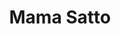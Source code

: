 ---
layout: place
title: Mama Satto
permalink: /michigan/ann-arbor/mama-satto.html
stateAbbr: MI
stateName: Michigan
cityName: Ann Arbor
seo:
  type: restaurant
  links: >-
    https://order.online/store/238441?slug=-126260&slug=en-US&pickup=true&hideModal=true
place_id: ChIJKYz5lECuPIgRdBbAbjI6RCk
photos:
  - name: >-
      places/ChIJKYz5lECuPIgRdBbAbjI6RCk/photos/AeeoHcIBx9qgqtCwm8YPX9XHPg20SZGc7gokb5u2mWRI6JpjHw512wKqBaMJoV3tizA-CFg0fMQwPZbHhTMqySFy5NMdITkZ5asrNAEIibdBGI_gwtHVMZ5nBmzOvJHNZCAsEFHC3HPCPTCfgODB92mFsYJBMyTJuicwNKVlWLoSsEBtlQvNYB9yp5Tcg2jvyNkGBk5VNCX-7PgFnrSC1LbrAU5cQPlggIrVD-VcffiJpBiJhMdTFMQwUW16XJh4csQ_qwkNyN6rdXl_EQWptIdO6J9voECbYB6d-MKt09_zpj89Qg
    widthPx: 1400
    heightPx: 1050
    authorAttributions:
      - displayName: Mama Satto
        uri: https://maps.google.com/maps/contrib/103485657140178606375
        photoUri: >-
          https://lh3.googleusercontent.com/a/ACg8ocKQshxS5hujofuHL-nIg0XDHxLpOtfnLT4T-B7tgwtm2bmNSg=s100-p-k-no-mo
    flagContentUri: >-
      https://www.google.com/local/imagery/report/?cb_client=maps_api_places.places_api&image_key=!1e10!2sAF1QipNkFxFNHSis3_eJpUSC6yv2UuQLS1usxaehTZ80&hl=en-US
    googleMapsUri: >-
      https://www.google.com/maps/place//data=!3m4!1e2!3m2!1sAF1QipNkFxFNHSis3_eJpUSC6yv2UuQLS1usxaehTZ80!2e10!4m2!3m1!1s0x883cae4094f98c29:0x29443a326ec01674
  - name: >-
      places/ChIJKYz5lECuPIgRdBbAbjI6RCk/photos/AeeoHcLFO0G1BTDgjr7ROCm_AmueXI8gbsBDnJ90dQwOvlv_Lhac1DijpsKlb75qlGO8LeulV6PGSgDycLxEIxCHsOqimm20TMjn_ha5NenV1CvPQx0mvyhi65wUNQkju7nMP0O6LRv02wdoeJYfeKlElJSEWY-rlO57fYWXsya6qHbghPxPGlH9O513wizhoj-vthbB8ZH8pMZodwHOMPY3zMmqImy_1NTiEACw9-ZrLdygUl8xcJYcsFqMUxnos8yC5Umoy4GhXrSOlUhAT9obCCDijfMAaUqYlb4RqDmL5nWSQQ
    widthPx: 1400
    heightPx: 1050
    authorAttributions:
      - displayName: Mama Satto
        uri: https://maps.google.com/maps/contrib/103485657140178606375
        photoUri: >-
          https://lh3.googleusercontent.com/a/ACg8ocKQshxS5hujofuHL-nIg0XDHxLpOtfnLT4T-B7tgwtm2bmNSg=s100-p-k-no-mo
    flagContentUri: >-
      https://www.google.com/local/imagery/report/?cb_client=maps_api_places.places_api&image_key=!1e10!2sAF1QipNYMc7sFQOxr20UN89p6MO6HqeEY3_3eQStrpk3&hl=en-US
    googleMapsUri: >-
      https://www.google.com/maps/place//data=!3m4!1e2!3m2!1sAF1QipNYMc7sFQOxr20UN89p6MO6HqeEY3_3eQStrpk3!2e10!4m2!3m1!1s0x883cae4094f98c29:0x29443a326ec01674
  - name: >-
      places/ChIJKYz5lECuPIgRdBbAbjI6RCk/photos/AeeoHcIp0fcpUmBwHr5NuM3_FV5YJaya9AYkQJBBYxECX7KvFIeKRFj7LK1k0u_FfyGsMq4v7kiEy_7UpzF3-hSsuJhio9eabv1UCt2F4PwjKqlO6H3f1cWAjhi_XWc_5wrM1X89CdIll2LoXRjn67Wk1oj6ywCRVBONlnWTcGwIUAaeTt7D_K6Y9qbw5By_1Ida-Rc1tt5Y4DHZ79J9P5I9yYgJXpm3HBTZfUONGmCvjgnK_uvFXAbGHav5tuec6IqHNRjEMjKvCX9fJ3n4x820eH5iiYTZS3ogEJcbDGPOuVumrPlltzcUZPVZKUEuU9fPzXP6wp0xmy142P7qYsRLPGphIkd533WhEZQF8buIFReJxRpk7bfb1u74IYs_Ve3JobsoWJo-yEgeRV3onb2USkyx9nAkglXDqAMauHUKtL6natED
    widthPx: 1290
    heightPx: 1646
    authorAttributions:
      - displayName: Hank Putter
        uri: https://maps.google.com/maps/contrib/110004903601536251886
        photoUri: >-
          https://lh3.googleusercontent.com/a/ACg8ocIlcYekVUZ1ukqksm0P1jU4CBf_Al0yQGXoHlXVLUnqngVLsA=s100-p-k-no-mo
    flagContentUri: >-
      https://www.google.com/local/imagery/report/?cb_client=maps_api_places.places_api&image_key=!1e10!2sCIHM0ogKEICAgIDr__LIhgE&hl=en-US
    googleMapsUri: >-
      https://www.google.com/maps/place//data=!3m4!1e2!3m2!1sCIHM0ogKEICAgIDr__LIhgE!2e10!4m2!3m1!1s0x883cae4094f98c29:0x29443a326ec01674
  - name: >-
      places/ChIJKYz5lECuPIgRdBbAbjI6RCk/photos/AeeoHcIsevZrDiMRlMcux5NcYII7jmCbgSoFxdsC4E01ZJ50_ONnzMo121YEGKXtpwhWoepvdVtBPw258HSgirDQkrlg5uEa9VjJQl2DOOdFOne5GE7CYbsoEvtXImlrhBY8xufIdoHqlYC2GdcF7AQfTR_ac2SXxsh-Dcr1y3G6chynVVRaWVI5Uit0repqY9iQziByaEdDf1XzLSVEOHvNzxxkIbJGtZJsbvR6jwQ5IDz32byfJZ7TWbv-h0agqgVRDSWwLgNS6_m04i0RQHAd5WEc1SfJVPqGt6oIeRoKtrV2E9p6rXdSlFz9l1DM4xIBg1BD6LZjnTMVd0Oc9V2H3eFJzP8QUvnKd7WMG--C6zoSzPf29ONc9JX7w8_eFkX_JAH4fxCip_sJ2xxDrRU3cCPiPLF28ToeLewRAVpqpLayttdq
    widthPx: 3000
    heightPx: 4000
    authorAttributions:
      - displayName: Kathy Burns
        uri: https://maps.google.com/maps/contrib/113995848128638175962
        photoUri: >-
          https://lh3.googleusercontent.com/a-/ALV-UjWpeAUaCDiNcvjocfwIN3TxFhVXntTClDD6pXUFCj1HjnEQlx8I=s100-p-k-no-mo
    flagContentUri: >-
      https://www.google.com/local/imagery/report/?cb_client=maps_api_places.places_api&image_key=!1e10!2sCIHM0ogKEICAgICrh-qOogE&hl=en-US
    googleMapsUri: >-
      https://www.google.com/maps/place//data=!3m4!1e2!3m2!1sCIHM0ogKEICAgICrh-qOogE!2e10!4m2!3m1!1s0x883cae4094f98c29:0x29443a326ec01674
  - name: >-
      places/ChIJKYz5lECuPIgRdBbAbjI6RCk/photos/AeeoHcJka3WlvY94CO2f8xtDgNZ9URQ-LpaZ8dOCL3Kda6tJ51IIh3ZFj402iFVkh8IkB8b3d5g3KwRLPAjlLa7QFTNLy4NcMW8mCByAoLBx7x0VyvcyfaTM5TL9DkrhAiczrFwa3vrnoqaNtDJScQA2Y3rKO7etI6pT9l0Pd5aSl5V3LlUk4LyDdpqs3VhIgZtRR7YSVkdgwUgZ1Azq7Am2RE8cRAmc4WCnJEfTzjzjbtqSJpShyx8_-fUpiDuzp-ArfFgd67MpR8kMblow_FVT_Bd3MpYGYPngxT-nP3SlSkMXQcms4dbNk0BjNmXM46ihPM1TsUfVlVggmtcpWIIiTjf-DaK7Rxn1acoOb46pIqbFSou8p7nro_lbOJYUpCcwxtgzfVbugjFcOW7aJVxAx5TBm97Hxl2DBKxVEseuF3fyCA
    widthPx: 1200
    heightPx: 1600
    authorAttributions:
      - displayName: Nikhil Ayyadevara
        uri: https://maps.google.com/maps/contrib/116566078196146424675
        photoUri: >-
          https://lh3.googleusercontent.com/a/ACg8ocLK_aTIVAWpdpaRDpUTAQmNjRHxo7XTwZLEH16qNw14BuKcZR2M=s100-p-k-no-mo
    flagContentUri: >-
      https://www.google.com/local/imagery/report/?cb_client=maps_api_places.places_api&image_key=!1e10!2sCIHM0ogKEICAgICLwea8DQ&hl=en-US
    googleMapsUri: >-
      https://www.google.com/maps/place//data=!3m4!1e2!3m2!1sCIHM0ogKEICAgICLwea8DQ!2e10!4m2!3m1!1s0x883cae4094f98c29:0x29443a326ec01674
  - name: >-
      places/ChIJKYz5lECuPIgRdBbAbjI6RCk/photos/AeeoHcLSzetz6_3QDRdJsm0W_5mqBqiGdF2fugSulgvzX7JzD6ZsGY5QcasW-AP_j5EFzJXWySlCU8W2umbFxlqbU0k2BtudtQ3QZGYTdQmq7kDjK6_5ayXaBaVDKJlic79ymalSPBdkJBzAqvieP8UCd9zAOBNKn5T8S7mBnpDWEvo99Un0QNkBTDMo0k9UaRCfkrH64hoVEBiHrEmgxlF-aHutFlv65wO0AkusQWW_cqHyFprXKdMTpKxwZRCF2bbr3_Kf_rxV-0z1tVpRSyOShzA1RCMP9QHr-PKPrPfNqHfH-CGpPDDrDizMEzzrsUM6nb8JYYyCfqozAguVMNyKxbuuT_rZEmkjiNQE9466jjL96DKK-dkVJgWiIekl5yGTqdQ5JMR5FUOdBQwnaCRjxBKJMA3twj-Gpgxe8RUU0hqKs-Xj
    widthPx: 4032
    heightPx: 3024
    authorAttributions:
      - displayName: Margaret Peters
        uri: https://maps.google.com/maps/contrib/117962716600348399058
        photoUri: >-
          https://lh3.googleusercontent.com/a-/ALV-UjXV48biBJsYlKrNs5GwfP_GJw5GPpsJVI7_eFFMLvR8Omt1jnI=s100-p-k-no-mo
    flagContentUri: >-
      https://www.google.com/local/imagery/report/?cb_client=maps_api_places.places_api&image_key=!1e10!2sCIHM0ogKEICAgICkpIayzgE&hl=en-US
    googleMapsUri: >-
      https://www.google.com/maps/place//data=!3m4!1e2!3m2!1sCIHM0ogKEICAgICkpIayzgE!2e10!4m2!3m1!1s0x883cae4094f98c29:0x29443a326ec01674
  - name: >-
      places/ChIJKYz5lECuPIgRdBbAbjI6RCk/photos/AeeoHcI05CLtG49m7CnbrNJTwbv6j81uo-4BTbTDz1rbJYrnlpnb7VsmBggNHVdaoV-3YTy6SxSJkZfg676VypvFb-y9vyo7O5h9JLFLorRlHxwEFojEZ0jmVM4vhaG5O0oVMJcsFnfv0q9xTtC_CEyd6ZL55cYICIuAOBRvyRRcDZjSW5NW4n1ZYdcX_V2wgh4SHS3ZSmNZLO4OaEIaKBOqTAjBCfFATWix4oxYJjqW8XQxTTH54cnJYv_PyZWTkljwVyFudKzXgYktYqlDGokJ1nkF4mWPzt1itMdY104Imwnoq6gr9x0qqLEEQ5V2VzNc8iprRsBhmtShOHvCx2aH3u2UZzH1lIb66ZZforTUuEFOY6k21Q1DGZtHB4BdX-6zgH76J_qyxWJAOHiKxfpmGS6fnvbQwOCcr316GvMAIH7BkA
    widthPx: 3072
    heightPx: 4080
    authorAttributions:
      - displayName: Roundhat Rover
        uri: https://maps.google.com/maps/contrib/105306204619049587222
        photoUri: >-
          https://lh3.googleusercontent.com/a-/ALV-UjVzbOyXrThzkdnrbg8hla0hu33DvCw9CPUEdG5LMcho1qkmDVFGTw=s100-p-k-no-mo
    flagContentUri: >-
      https://www.google.com/local/imagery/report/?cb_client=maps_api_places.places_api&image_key=!1e10!2sCIHM0ogKEICAgICrmMSHLQ&hl=en-US
    googleMapsUri: >-
      https://www.google.com/maps/place//data=!3m4!1e2!3m2!1sCIHM0ogKEICAgICrmMSHLQ!2e10!4m2!3m1!1s0x883cae4094f98c29:0x29443a326ec01674
  - name: >-
      places/ChIJKYz5lECuPIgRdBbAbjI6RCk/photos/AeeoHcIjqoJGFWu49fvkP3JGRSk85qIMHZ9eSg03ygloFxVJIxYoXukonfS7VfJJFmqWpLe-WfGnVIuky1xYI4xjaaSdWlYAG4c6eB3BmQn5nqwOpOKK6qWdDD4x1fOlYrDUkY1V4vE0jR38wujCcdrLIm3vAo8HEgpx1UWAqfw9GOulKBTGGImfr5y6Ry-3VBlubqcuYBBq0pSi_lPRIOeDEqFUo1dOUMdHF4pM2GiEseqTTyfSU1YV7hk-E7x3_NRlhi1d7W4hlPCW_hp9Jw3Ir-LKVoEB94v1bVvGxJMlPK1YJ4jCY0qVn24ZxEGGb_GCSZbtEcknbATIuAvVhZMRcFU1VGJQToZyuS0HnQpGnbddjaaLNQB_Y3vrXLaMZooS_9_NcXlctez_jeCcXOmOB_3WThZE0J7JtynaXCQkAqnbVqRC
    widthPx: 3574
    heightPx: 2699
    authorAttributions:
      - displayName: 波。真秀ᶘ oᴥoᶅ
        uri: https://maps.google.com/maps/contrib/100693727675241426882
        photoUri: >-
          https://lh3.googleusercontent.com/a-/ALV-UjXMOJkGInpODzldXu7adMgC2yjjZQG-xI0U6EHKAmglHPV4BnVa=s100-p-k-no-mo
    flagContentUri: >-
      https://www.google.com/local/imagery/report/?cb_client=maps_api_places.places_api&image_key=!1e10!2sCIHM0ogKEICAgICtnN3u4QE&hl=en-US
    googleMapsUri: >-
      https://www.google.com/maps/place//data=!3m4!1e2!3m2!1sCIHM0ogKEICAgICtnN3u4QE!2e10!4m2!3m1!1s0x883cae4094f98c29:0x29443a326ec01674
  - name: >-
      places/ChIJKYz5lECuPIgRdBbAbjI6RCk/photos/AeeoHcL2A0dcsdEOB2R6_7UJR48H5uEfP5ckB7IodJ0bVxUattiHthBXvzfh-LkpiP15RNcbv3eRB0_E3gXEqDsAPuY4uWJewwxJ9e2KeL5DO1PoxlOIWopjQd1VQ-eaPhG2svSJJuO1tkWW9TE0UUS3ZZwy7opi0VqE71W3AV47F_UoTBBatY3rtop67c50xpdxVGGCLS7aKCEVmCRaH8ldyIHQ7VQNFpyPp_cL6VJlCYdiYTCH1ErIJ-cc4LJaT54a10-I5S7epdjkvQfB_VT5UeBdI_wr6vQq_h3vqrxQEnp2ZmSId4wc31MFpAPN_wGuDVsBdFR3V0YJYsnTLvdflrKIWHcWbRA0SPY7IJJwARA2VdwRJ4q4JyHv8CNc9_2c_yr2FnXj-YgQ_yc3J4PkmS4C8c9hbsO4hp82R1OeQEzlxQ
    widthPx: 4420
    heightPx: 3375
    authorAttributions:
      - displayName: Xiaoran Yang
        uri: https://maps.google.com/maps/contrib/112072588210257807234
        photoUri: >-
          https://lh3.googleusercontent.com/a-/ALV-UjV8ECgAtE0GzhS6ds2ys5IuO0BWhh_NKZ6m1GgYjz-gJ6B_74vA=s100-p-k-no-mo
    flagContentUri: >-
      https://www.google.com/local/imagery/report/?cb_client=maps_api_places.places_api&image_key=!1e10!2sCIHM0ogKEICAgIDE2duuBQ&hl=en-US
    googleMapsUri: >-
      https://www.google.com/maps/place//data=!3m4!1e2!3m2!1sCIHM0ogKEICAgIDE2duuBQ!2e10!4m2!3m1!1s0x883cae4094f98c29:0x29443a326ec01674
  - name: >-
      places/ChIJKYz5lECuPIgRdBbAbjI6RCk/photos/AeeoHcLnlJOUJDXAqMvUVflBNa7s4PKvOcv1bpKQisBImyrCEXjsGxQgSfQyO8eN0mKLXCLk8xIir0BIdI6asiL1GDhptCVCEityWcewjLd05E8r1HQKX-zrE-TWUah2XUxdZby0VxKXNcK4fOO5VBjubNeYrT85TiS00bebXf_jpzFy27Iv56MN6RDVczRao7fHqDbmeRM9n210Cxp8LjH7aGl5dWrm4kmJoaajv0OrYMS9cmqFPkey-SY3hkK7edTBSYvtwMY7Cb28v2mvYCH66gAOnQLYSvz_eASv81BFJckawg
    widthPx: 1080
    heightPx: 1440
    authorAttributions:
      - displayName: Mama Satto
        uri: https://maps.google.com/maps/contrib/103485657140178606375
        photoUri: >-
          https://lh3.googleusercontent.com/a/ACg8ocKQshxS5hujofuHL-nIg0XDHxLpOtfnLT4T-B7tgwtm2bmNSg=s100-p-k-no-mo
    flagContentUri: >-
      https://www.google.com/local/imagery/report/?cb_client=maps_api_places.places_api&image_key=!1e10!2sAF1QipPC6VTEz-xTf5xr1rKtvI0v9wqeRtO9fxF4ivwr&hl=en-US
    googleMapsUri: >-
      https://www.google.com/maps/place//data=!3m4!1e2!3m2!1sAF1QipPC6VTEz-xTf5xr1rKtvI0v9wqeRtO9fxF4ivwr!2e10!4m2!3m1!1s0x883cae4094f98c29:0x29443a326ec01674
address: 715 N University Ave, Ann Arbor, MI 48104, USA
street: 715 N University Ave
city: Ann Arbor
state: MI
zip: '48104'
country: USA
neighborhood: Burns Park
latitude: '42.278743'
longitude: '-83.740113'
accessibility_options:
  wheelchairAccessibleParking: true
  wheelchairAccessibleEntrance: true
  wheelchairAccessibleSeating: true
business_status: OPERATIONAL
name: Mama Satto
google_maps_links:
  directionsUri: >-
    https://www.google.com/maps/dir//''/data=!4m7!4m6!1m1!4e2!1m2!1m1!1s0x883cae4094f98c29:0x29443a326ec01674!3e0
  placeUri: https://maps.google.com/?cid=2973565642252228212
  writeAReviewUri: >-
    https://www.google.com/maps/place//data=!4m3!3m2!1s0x883cae4094f98c29:0x29443a326ec01674!12e1
  reviewsUri: >-
    https://www.google.com/maps/place//data=!4m4!3m3!1s0x883cae4094f98c29:0x29443a326ec01674!9m1!1b1
  photosUri: >-
    https://www.google.com/maps/place//data=!4m3!3m2!1s0x883cae4094f98c29:0x29443a326ec01674!10e5
primary_type: Sushi Restaurant
opening_hours:
  regular: null
  current: null
secondary_opening_hours:
  regular:
    weekdayDescriptions: null
    type: null
  current:
    weekdayDescriptions: null
    type: null
phone: (734) 213-3044
price_level: null
price_range: $20 &ndash; $30
rating: '4.0'
rating_count: 0
website: >-
  https://order.online/store/238441?slug=-126260&slug=en-US&pickup=true&hideModal=true
description: >-
  Explore Mama Satto in Ann Arbor, MI$$$Mama Satto in Ann Arbor, MI, offers a
  welcoming atmosphere for enjoying fresh Japanese and Korean-inspired dishes,
  making it a go-to spot among local sushi restaurants. This casual eatery
  specializes in flavorful ramen, creative sushi rolls, and delightful bao buns,
  drawing in those seeking authentic yet approachable Asian cuisine. With
  thoughtful accessibility features like wheelchair-friendly entrances and
  seating, it caters to a wide range of diners looking for a relaxed meal. The
  menu highlights a variety of options that pair well with beverages, ensuring a
  satisfying experience for anyone exploring top-rated sushi spots in the area.
generative_summary: >-
  Explore Mama Satto in Ann Arbor, MI$$$Mama Satto in Ann Arbor, MI, offers a
  welcoming atmosphere for enjoying fresh Japanese and Korean-inspired dishes,
  making it a go-to spot among local sushi restaurants. This casual eatery
  specializes in flavorful ramen, creative sushi rolls, and delightful bao buns,
  drawing in those seeking authentic yet approachable Asian cuisine. With
  thoughtful accessibility features like wheelchair-friendly entrances and
  seating, it caters to a wide range of diners looking for a relaxed meal. The
  menu highlights a variety of options that pair well with beverages, ensuring a
  satisfying experience for anyone exploring top-rated sushi spots in the area.
generative_disclosure: Summarized by AI using the Grok-3-Mini model.
reviews:
  - name: >-
      places/ChIJKYz5lECuPIgRdBbAbjI6RCk/reviews/ChdDSUhNMG9nS0VJQ0FnTURRc2VmVm9RRRAB
    relativePublishTimeDescription: a month ago
    rating: 5
    text:
      text: >-
        Happy we stumbled across this gem. We came for lunch on a slow Tuesday.
        We were kindly greeted at the door and sat promptly. The order was quick
        and we received really flavorful miso upon arrival. The sushi roll
        preparation wasn’t my favorite, but the scallops inside were good. Both
        my ramen and gfs udon were really good. Flavorful and good spice levels.
        The seafood was slightly tough in my ramen, but the beef in the udon was
        fantastic. Overall a really pleasant experience and a nice spot in Ann
        Arbor.
      languageCode: en
    originalText:
      text: >-
        Happy we stumbled across this gem. We came for lunch on a slow Tuesday.
        We were kindly greeted at the door and sat promptly. The order was quick
        and we received really flavorful miso upon arrival. The sushi roll
        preparation wasn’t my favorite, but the scallops inside were good. Both
        my ramen and gfs udon were really good. Flavorful and good spice levels.
        The seafood was slightly tough in my ramen, but the beef in the udon was
        fantastic. Overall a really pleasant experience and a nice spot in Ann
        Arbor.
      languageCode: en
    authorAttribution:
      displayName: Kavan Lavy
      uri: https://www.google.com/maps/contrib/112191160951146949783/reviews
      photoUri: >-
        https://lh3.googleusercontent.com/a-/ALV-UjUozlK73i3P42GuWdueEepiMgwRXAe_iChpxxvlZ9CrFRj_lyc=s128-c0x00000000-cc-rp-mo-ba4
    publishTime: '2025-03-11T19:37:23.363758Z'
    flagContentUri: >-
      https://www.google.com/local/review/rap/report?postId=ChdDSUhNMG9nS0VJQ0FnTURRc2VmVm9RRRAB&d=17924085&t=1
    googleMapsUri: >-
      https://www.google.com/maps/reviews/data=!4m6!14m5!1m4!2m3!1sChdDSUhNMG9nS0VJQ0FnTURRc2VmVm9RRRAB!2m1!1s0x883cae4094f98c29:0x29443a326ec01674
  - name: >-
      places/ChIJKYz5lECuPIgRdBbAbjI6RCk/reviews/ChdDSUhNMG9nS0VJQ0FnSUQzajdIanJBRRAB
    relativePublishTimeDescription: 4 months ago
    rating: 3
    text:
      text: >-
        The owner was a kind Korean lady and the kitchen was mostly Latino.
        Their food tastes decent but was definitely unauthentic and a bit
        overpriced. Katsu curry was the best in town, with a thick pork cutlet,
        but came with a price of $18. Sushi was Americanized and ok-ish. They
        provided complimentary miso soups, but those were premade and
        supermarket-quality. The lights were weirdly blue-purple and felt
        unsettling.
      languageCode: en
    originalText:
      text: >-
        The owner was a kind Korean lady and the kitchen was mostly Latino.
        Their food tastes decent but was definitely unauthentic and a bit
        overpriced. Katsu curry was the best in town, with a thick pork cutlet,
        but came with a price of $18. Sushi was Americanized and ok-ish. They
        provided complimentary miso soups, but those were premade and
        supermarket-quality. The lights were weirdly blue-purple and felt
        unsettling.
      languageCode: en
    authorAttribution:
      displayName: Akira CA
      uri: https://www.google.com/maps/contrib/116495113121542964604/reviews
      photoUri: >-
        https://lh3.googleusercontent.com/a-/ALV-UjX23hSfSwpZqI2OnKFFOJoACTlQsHMdP727-wCEovIDjleVC9w=s128-c0x00000000-cc-rp-mo-ba4
    publishTime: '2024-12-11T06:21:24.112146Z'
    flagContentUri: >-
      https://www.google.com/local/review/rap/report?postId=ChdDSUhNMG9nS0VJQ0FnSUQzajdIanJBRRAB&d=17924085&t=1
    googleMapsUri: >-
      https://www.google.com/maps/reviews/data=!4m6!14m5!1m4!2m3!1sChdDSUhNMG9nS0VJQ0FnSUQzajdIanJBRRAB!2m1!1s0x883cae4094f98c29:0x29443a326ec01674
  - name: >-
      places/ChIJKYz5lECuPIgRdBbAbjI6RCk/reviews/ChZDSUhNMG9nS0VJQ0FnSURyX19MSWVnEAE
    relativePublishTimeDescription: 8 months ago
    rating: 4
    text:
      text: >-
        Been here many a time and it never gets old. Great sushi, great service.
        It can get pretty busy at nights and it’s a small space so it’s hard to
        hear sometimes. Love the specialty rolls and the variety
      languageCode: en
    originalText:
      text: >-
        Been here many a time and it never gets old. Great sushi, great service.
        It can get pretty busy at nights and it’s a small space so it’s hard to
        hear sometimes. Love the specialty rolls and the variety
      languageCode: en
    authorAttribution:
      displayName: Hank Putter
      uri: https://www.google.com/maps/contrib/110004903601536251886/reviews
      photoUri: >-
        https://lh3.googleusercontent.com/a/ACg8ocIlcYekVUZ1ukqksm0P1jU4CBf_Al0yQGXoHlXVLUnqngVLsA=s128-c0x00000000-cc-rp-mo-ba4
    publishTime: '2024-07-21T21:45:40.486970Z'
    flagContentUri: >-
      https://www.google.com/local/review/rap/report?postId=ChZDSUhNMG9nS0VJQ0FnSURyX19MSWVnEAE&d=17924085&t=1
    googleMapsUri: >-
      https://www.google.com/maps/reviews/data=!4m6!14m5!1m4!2m3!1sChZDSUhNMG9nS0VJQ0FnSURyX19MSWVnEAE!2m1!1s0x883cae4094f98c29:0x29443a326ec01674
  - name: >-
      places/ChIJKYz5lECuPIgRdBbAbjI6RCk/reviews/ChZDSUhNMG9nS0VJQ0FnSUQyMVpuMEVnEAE
    relativePublishTimeDescription: 5 months ago
    rating: 5
    text:
      text: >-
        Favorite sushi place around! Service is great, food delicious and fresh.
        Quick lunch turnaround, good portion sizes and best prices around.
      languageCode: en
    originalText:
      text: >-
        Favorite sushi place around! Service is great, food delicious and fresh.
        Quick lunch turnaround, good portion sizes and best prices around.
      languageCode: en
    authorAttribution:
      displayName: Grace Su Ming
      uri: https://www.google.com/maps/contrib/105329286212731930164/reviews
      photoUri: >-
        https://lh3.googleusercontent.com/a-/ALV-UjVnLqWGwnTsB3bO-pVRspf9RSyjFtjgXA97T70MLtktxjVdA5kZKg=s128-c0x00000000-cc-rp-mo-ba6
    publishTime: '2024-11-06T01:47:45.369771Z'
    flagContentUri: >-
      https://www.google.com/local/review/rap/report?postId=ChZDSUhNMG9nS0VJQ0FnSUQyMVpuMEVnEAE&d=17924085&t=1
    googleMapsUri: >-
      https://www.google.com/maps/reviews/data=!4m6!14m5!1m4!2m3!1sChZDSUhNMG9nS0VJQ0FnSUQyMVpuMEVnEAE!2m1!1s0x883cae4094f98c29:0x29443a326ec01674
  - name: >-
      places/ChIJKYz5lECuPIgRdBbAbjI6RCk/reviews/ChdDSUhNMG9nS0VJQ0FnSUR0bGZHU3hRRRAB
    relativePublishTimeDescription: a year ago
    rating: 3
    text:
      text: >-
        Decent food and nice staff, with a campus restaurant feel. Overall, the
        food is pretty good, although the sashimi I had was a little all over
        the board. I was also less than impressed with the Mama Satto Ramen, but
        the bao was tasty. The prices seem a bit high for the quality of food,
        and even though I knew about the 18% automatic gratuity ahead of time, I
        was still put off by it. I would much rather see higher prices on the
        menu than have an extra charge hidden on the check (labeled
        "surcharge"), with a prompt below for a tip, and no indication that the
        tip was already priced in. Just seems a bit shady to me, and although
        I'm not a fan of the tipping system in America, I don't think this is an
        improvement. In general, I think there are much better places in town
        for both sushi and ramen, and I would much rather support those places.
      languageCode: en
    originalText:
      text: >-
        Decent food and nice staff, with a campus restaurant feel. Overall, the
        food is pretty good, although the sashimi I had was a little all over
        the board. I was also less than impressed with the Mama Satto Ramen, but
        the bao was tasty. The prices seem a bit high for the quality of food,
        and even though I knew about the 18% automatic gratuity ahead of time, I
        was still put off by it. I would much rather see higher prices on the
        menu than have an extra charge hidden on the check (labeled
        "surcharge"), with a prompt below for a tip, and no indication that the
        tip was already priced in. Just seems a bit shady to me, and although
        I'm not a fan of the tipping system in America, I don't think this is an
        improvement. In general, I think there are much better places in town
        for both sushi and ramen, and I would much rather support those places.
      languageCode: en
    authorAttribution:
      displayName: Matthew Reed
      uri: https://www.google.com/maps/contrib/105655148992102218647/reviews
      photoUri: >-
        https://lh3.googleusercontent.com/a-/ALV-UjWEnntEyLO1Bbx_QW5KuB8Uq4ZOFUv4zRInVJmBSXL4JYrLm-k=s128-c0x00000000-cc-rp-mo-ba6
    publishTime: '2024-02-06T00:49:14.633621Z'
    flagContentUri: >-
      https://www.google.com/local/review/rap/report?postId=ChdDSUhNMG9nS0VJQ0FnSUR0bGZHU3hRRRAB&d=17924085&t=1
    googleMapsUri: >-
      https://www.google.com/maps/reviews/data=!4m6!14m5!1m4!2m3!1sChdDSUhNMG9nS0VJQ0FnSUR0bGZHU3hRRRAB!2m1!1s0x883cae4094f98c29:0x29443a326ec01674
review_summary: >-
  Visitor Feedback Highlights$$$Folks rave about the tasty ramen and udon dishes
  at this spot, often noting the flavorful broths and solid portion sizes that
  make for a fulfilling meal. While some mention that the sushi rolls can vary
  in preparation and might not always hit the mark for authenticity, many
  appreciate the fresh ingredients and creative varieties that keep things
  exciting. Pricing gets mixed reactions, with a few feeling it's a bit steep
  for the experience, but overall, the friendly service and quick turnaround add
  to the charm. Reviewers generally enjoy the cozy vibe, even if it gets busy,
  making it a reliable choice for casual lunches or dinners in Ann Arbor's sushi
  scene.
review_disclosure: Summarized by AI using the Grok-3-Mini model.
parking_options:
  valetParking: false
payment_options:
  acceptsCreditCards: true
  acceptsDebitCards: true
  acceptsCashOnly: false
  acceptsNfc: true
allow_dogs: null
curbside_pickup: null
delivery: true
dine_in: true
good_for_children: null
good_for_groups: null
good_for_sports: false
live_music: false
menu_for_children: false
outdoor_seating: false
reservable: true
restroom: true
serves_beer: true
serves_breakfast: false
serves_brunch: false
serves_cocktails: null
serves_coffee: false
serves_dinner: true
serves_dessert: true
serves_lunch: true
serves_vegetarian_food: null
serves_wine: true
takeout: true
update_category: pro
places_description: >-
  Ramen & udon soups, sushi rolls & other Japanese staples round out the menu at
  this casual outpost.

---